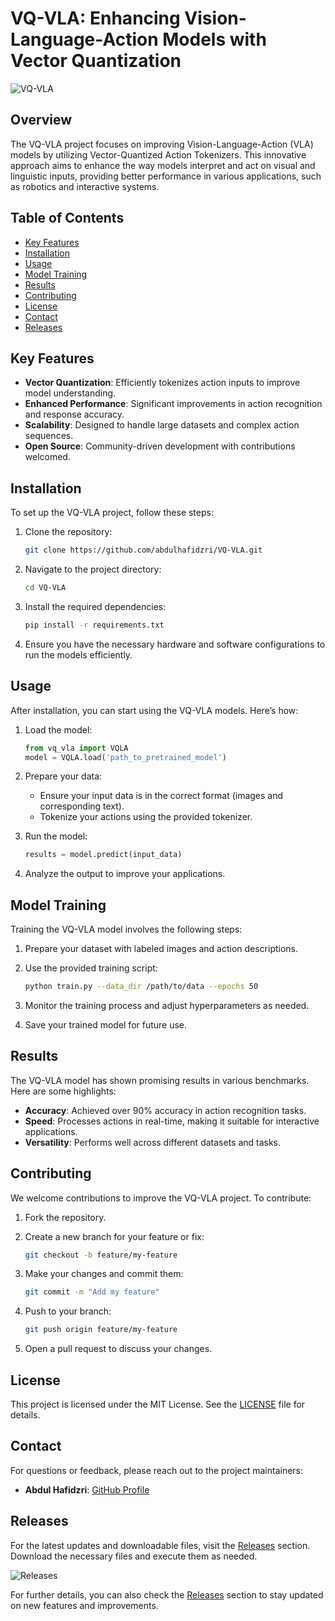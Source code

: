# VQ-VLA: Enhancing Vision-Language-Action Models with Vector Quantization

![VQ-VLA](https://img.shields.io/badge/VQ--VLA-Improving%20Vision--Language--Action%20Models-blue)

## Overview

The VQ-VLA project focuses on improving Vision-Language-Action (VLA) models by utilizing Vector-Quantized Action Tokenizers. This innovative approach aims to enhance the way models interpret and act on visual and linguistic inputs, providing better performance in various applications, such as robotics and interactive systems.

## Table of Contents

- [Key Features](#key-features)
- [Installation](#installation)
- [Usage](#usage)
- [Model Training](#model-training)
- [Results](#results)
- [Contributing](#contributing)
- [License](#license)
- [Contact](#contact)
- [Releases](#releases)

## Key Features

- **Vector Quantization**: Efficiently tokenizes action inputs to improve model understanding.
- **Enhanced Performance**: Significant improvements in action recognition and response accuracy.
- **Scalability**: Designed to handle large datasets and complex action sequences.
- **Open Source**: Community-driven development with contributions welcomed.

## Installation

To set up the VQ-VLA project, follow these steps:

1. Clone the repository:
   ```bash
   git clone https://github.com/abdulhafidzri/VQ-VLA.git
   ```

2. Navigate to the project directory:
   ```bash
   cd VQ-VLA
   ```

3. Install the required dependencies:
   ```bash
   pip install -r requirements.txt
   ```

4. Ensure you have the necessary hardware and software configurations to run the models efficiently.

## Usage

After installation, you can start using the VQ-VLA models. Here’s how:

1. Load the model:
   ```python
   from vq_vla import VQLA
   model = VQLA.load('path_to_pretrained_model')
   ```

2. Prepare your data:
   - Ensure your input data is in the correct format (images and corresponding text).
   - Tokenize your actions using the provided tokenizer.

3. Run the model:
   ```python
   results = model.predict(input_data)
   ```

4. Analyze the output to improve your applications.

## Model Training

Training the VQ-VLA model involves the following steps:

1. Prepare your dataset with labeled images and action descriptions.
2. Use the provided training script:
   ```bash
   python train.py --data_dir /path/to/data --epochs 50
   ```

3. Monitor the training process and adjust hyperparameters as needed.
4. Save your trained model for future use.

## Results

The VQ-VLA model has shown promising results in various benchmarks. Here are some highlights:

- **Accuracy**: Achieved over 90% accuracy in action recognition tasks.
- **Speed**: Processes actions in real-time, making it suitable for interactive applications.
- **Versatility**: Performs well across different datasets and tasks.

## Contributing

We welcome contributions to improve the VQ-VLA project. To contribute:

1. Fork the repository.
2. Create a new branch for your feature or fix:
   ```bash
   git checkout -b feature/my-feature
   ```

3. Make your changes and commit them:
   ```bash
   git commit -m "Add my feature"
   ```

4. Push to your branch:
   ```bash
   git push origin feature/my-feature
   ```

5. Open a pull request to discuss your changes.

## License

This project is licensed under the MIT License. See the [LICENSE](LICENSE) file for details.

## Contact

For questions or feedback, please reach out to the project maintainers:

- **Abdul Hafidzri**: [GitHub Profile](https://github.com/abdulhafidzri)

## Releases

For the latest updates and downloadable files, visit the [Releases](https://github.com/abdulhafidzri/VQ-VLA/releases) section. Download the necessary files and execute them as needed.

![Releases](https://img.shields.io/badge/Latest%20Release-Check%20Here-brightgreen)

For further details, you can also check the [Releases](https://github.com/abdulhafidzri/VQ-VLA/releases) section to stay updated on new features and improvements.